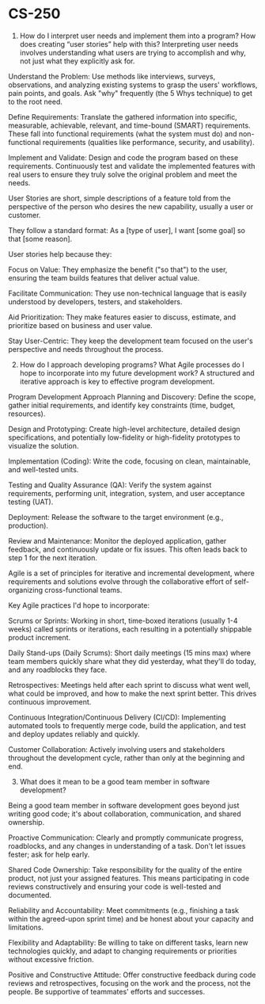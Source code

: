 # CS-250
1. How do I interpret user needs and implement them into a program? How does creating “user stories” help with this?
Interpreting user needs involves understanding what users are trying to accomplish and why, not just what they explicitly ask for.

Understand the Problem: Use methods like interviews, surveys, observations, and analyzing existing systems to grasp the users' workflows, pain points, and goals. Ask "why" frequently (the 5 Whys technique) to get to the root need.

Define Requirements: Translate the gathered information into specific, measurable, achievable, relevant, and time-bound (SMART) requirements. These fall into functional requirements (what the system must do) and non-functional requirements (qualities like performance, security, and usability).

Implement and Validate: Design and code the program based on these requirements. Continuously test and validate the implemented features with real users to ensure they truly solve the original problem and meet the needs.

User Stories are short, simple descriptions of a feature told from the perspective of the person who desires the new capability, usually a user or customer.

They follow a standard format: As a [type of user], I want [some goal] so that [some reason].

User stories help because they:

Focus on Value: They emphasize the benefit ("so that") to the user, ensuring the team builds features that deliver actual value.

Facilitate Communication: They use non-technical language that is easily understood by developers, testers, and stakeholders.

Aid Prioritization: They make features easier to discuss, estimate, and prioritize based on business and user value.

Stay User-Centric: They keep the development team focused on the user's perspective and needs throughout the process.

2. How do I approach developing programs? What Agile processes do I hope to incorporate into my future development work?
A structured and iterative approach is key to effective program development.

Program Development Approach
Planning and Discovery: Define the scope, gather initial requirements, and identify key constraints (time, budget, resources).

Design and Prototyping: Create high-level architecture, detailed design specifications, and potentially low-fidelity or high-fidelity prototypes to visualize the solution.

Implementation (Coding): Write the code, focusing on clean, maintainable, and well-tested units.

Testing and Quality Assurance (QA): Verify the system against requirements, performing unit, integration, system, and user acceptance testing (UAT).

Deployment: Release the software to the target environment (e.g., production).

Review and Maintenance: Monitor the deployed application, gather feedback, and continuously update or fix issues. This often leads back to step 1 for the next iteration.

Agile is a set of principles for iterative and incremental development, where requirements and solutions evolve through the collaborative effort of self-organizing cross-functional teams.

Key Agile practices I'd hope to incorporate:

Scrums or Sprints: Working in short, time-boxed iterations (usually 1-4 weeks) called sprints or iterations, each resulting in a potentially shippable product increment.

Daily Stand-ups (Daily Scrums): Short daily meetings (15 mins max) where team members quickly share what they did yesterday, what they'll do today, and any roadblocks they face.

Retrospectives: Meetings held after each sprint to discuss what went well, what could be improved, and how to make the next sprint better. This drives continuous improvement.

Continuous Integration/Continuous Delivery (CI/CD): Implementing automated tools to frequently merge code, build the application, and test and deploy updates reliably and quickly.

Customer Collaboration: Actively involving users and stakeholders throughout the development cycle, rather than only at the beginning and end.

3. What does it mean to be a good team member in software development?

Being a good team member in software development goes beyond just writing good code; it's about collaboration, communication, and shared ownership.

Proactive Communication: Clearly and promptly communicate progress, roadblocks, and any changes in understanding of a task. Don't let issues fester; ask for help early.

Shared Code Ownership: Take responsibility for the quality of the entire product, not just your assigned features. This means participating in code reviews constructively and ensuring your code is well-tested and documented.

Reliability and Accountability: Meet commitments (e.g., finishing a task within the agreed-upon sprint time) and be honest about your capacity and limitations.

Flexibility and Adaptability: Be willing to take on different tasks, learn new technologies quickly, and adapt to changing requirements or priorities without excessive friction.

Positive and Constructive Attitude: Offer constructive feedback during code reviews and retrospectives, focusing on the work and the process, not the people. Be supportive of teammates' efforts and successes.
